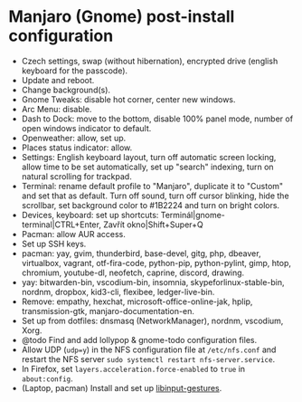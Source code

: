 # Manjaro (Gnome) post-install configuration

- Czech settings, swap (without hibernation), encrypted drive (english keyboard for the passcode).
- Update and reboot.
- Change background(s).
- Gnome Tweaks: disable hot corner, center new windows.
- Arc Menu: disable.
- Dash to Dock: move to the bottom, disable 100% panel mode, number of open windows indicator to default.
- Openweather: allow, set up.
- Places status indicator: allow.
- Settings: English keyboard layout, turn off automatic screen locking, allow time to be set automatically, set up "search" indexing, turn on natural scrolling for trackpad.
- Terminal: rename default profile to "Manjaro", duplicate it to "Custom" and set that as default. Turn off sound, turn off cursor blinking, hide the scrollbar, set background color to #1B2224 and turn on bright colors.
- Devices, keyboard: set up shortcuts: Terminál|gnome-terminal|CTRL+Enter, Zavřít okno|Shift+Super+Q
- Pacman: allow AUR access.
- Set up SSH keys.
- pacman: yay, gvim, thunderbird, base-devel, gitg, php, dbeaver, virtualbox, vagrant, otf-fira-code, python-pip, python-pylint, gimp, htop, chromium, youtube-dl, neofetch, caprine, discord, drawing.
- yay: bitwarden-bin, vscodium-bin, insomnia, skypeforlinux-stable-bin, nordnm, dropbox, kid3-cli, flexibee, ledger-live-bin.
- Remove: empathy, hexchat, microsoft-office-online-jak, hplip, transmission-gtk, manjaro-documentation-en.
- Set up from dotfiles: dnsmasq (NetworkManager), nordnm, vscodium, Xorg.
- @todo Find and add lollypop & gnome-todo configuration files.
- Allow UDP (`udp=y`) in the NFS configuration file at `/etc/nfs.conf` and restart the NFS server `sudo systemctl restart nfs-server.service`.
- In Firefox, set `layers.acceleration.force-enabled` to `true` in `about:config`.
- (Laptop, pacman) Install and set up [libinput-gestures](https://github.com/bulletmark/libinput-gestures).
